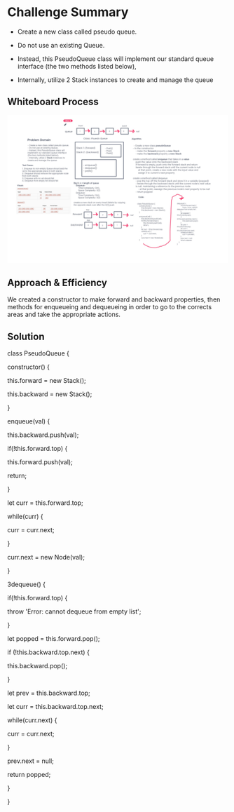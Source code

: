 # Challenge Summary

- Create a new class called pseudo queue.

- Do not use an existing Queue.

- Instead, this PseudoQueue class will implement our standard queue interface (the two methods listed below),

- Internally, utilize 2 Stack instances to create and manage the queue

## Whiteboard Process

![stack-and-queue](../assets/CodeChallenge10.jpg)

## Approach & Efficiency

We created a constructor to make forward and backward properties, then methods for enqueueing and dequeueing in order to go to the corrects areas and take the appropriate actions.

## Solution

class PseudoQueue {

 constructor() {

  this.forward = new Stack();

  this.backward = new Stack();

 }



 enqueue(val) {

  this.backward.push(val);

  if(!this.forward.top) {

   this.forward.push(val);

   return;

  }

  let curr = this.forward.top;

  while(curr) {

   curr = curr.next;

  }

  curr.next = new Node(val);

 }

 3dequeue() {

  if(!this.forward.top) {

   throw 'Error: cannot dequeue from empty list';

  }

  let popped = this.forward.pop();

  if (!this.backward.top.next) {

   this.backward.pop();

  }

  let prev = this.backward.top;

  let curr = this.backward.top.next;

  while(curr.next) {

   curr = curr.next;

  }

  prev.next = null;

  return popped;

 }

}
